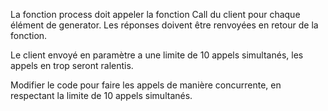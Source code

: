 La fonction process doit appeler la fonction Call du client pour chaque élément de generator.
Les réponses doivent être renvoyées en retour de la fonction.

Le client envoyé en paramètre a une limite de 10 appels simultanés, les appels en trop seront ralentis.

Modifier le code pour faire les appels de manière concurrente, en respectant la limite de 10 appels simultanés.